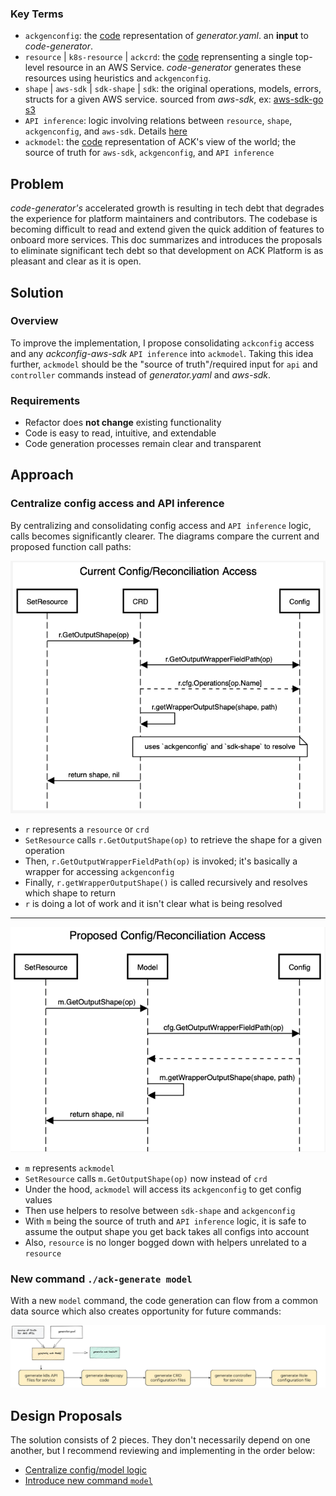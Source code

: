### Key Terms
* `ackgenconfig`: the [code](https://github.com/aws-controllers-k8s/code-generator/blob/82c294c2e8fc6ba23baa0034520e84351bb7a32f/pkg/generate/config/config.go#L24) representation of *generator.yaml*. an **input** to *code-generator*.
* `resource` | `k8s-resource` | `ackcrd`: the [code](https://github.com/aws-controllers-k8s/code-generator/blob/82c294c2e8fc6ba23baa0034520e84351bb7a32f/pkg/model/crd.go#L63) reprensenting a single top-level resource in an AWS Service. *code-generator* generates these resources using heuristics and `ackgenconfig`.
* `shape` | `aws-sdk` | `sdk-shape` | `sdk`: the original operations, models, errors, structs for a given AWS service. sourced from *aws-sdk*, ex: [aws-sdk-go s3](https://github.com/aws/aws-sdk-go/blob/4fd4b72d1a40237285232f1b16c1d13de4f1220d/models/apis/s3/2006-03-01/api-2.json#L1)
* `API inference`: logic involving relations between `resource`, `shape`, `ackgenconfig`, and `aws-sdk`. Details [here](https://aws-controllers-k8s.github.io/community/docs/contributor-docs/api-inference/)
* `ackmodel`: the [code](https://github.com/aws-controllers-k8s/code-generator/blob/82c294c2e8fc6ba23baa0034520e84351bb7a32f/pkg/model/model.go#L36) representation of ACK's view of the world; the source of truth for `aws-sdk`, `ackgenconfig`, and `API inference`


## Problem
*code-generator's* accelerated growth is resulting in tech debt that degrades the experience for platform maintainers and contributors. The codebase is becoming difficult to read and extend given the quick addition of features to onboard more services. This doc summarizes and introduces the proposals to eliminate significant tech debt so that development on ACK Platform is as pleasant and clear as it is open.


## Solution

### Overview
To improve the implementation, I propose consolidating `ackconfig` access and any *ackconfig-aws-sdk* `API inference` into `ackmodel`. Taking this idea further, `ackmodel` should be the "source of truth"/required input for `api` and `controller` commands instead of *generator.yaml* and *aws-sdk*.


### Requirements
* Refactor does **not change** existing functionality
* Code is easy to read, intuitive, and extendable
* Code generation processes remain clear and transparent

## Approach

### Centralize config access and API inference
By centralizing and consolidating config access and `API inference` logic, calls becomes significantly clearer. The diagrams compare the current and proposed function call paths:

![current-config-access](./images/current_config_access.png)
* `r` represents a `resource` or `crd`
* `SetResource` calls `r.GetOutputShape(op)` to retrieve the shape for a given operation
* Then, `r.GetOutputWrapperFieldPath(op)` is invoked; it's basically a wrapper for accessing `ackgenconfig`
* Finally, `r.getWrapperOutputShape()` is called recursively and resolves which shape to return
* `r` is doing a lot of work and it isn't clear what is being resolved


---

![proposed-config-access](./images/proposed_config_access.png)
* `m` represents `ackmodel`
* `SetResource` calls `m.GetOutputShape(op)` now instead of `crd`
* Under the hood, `ackmodel` will access its `ackgenconfig` to get config values
* Then use helpers to resolve between `sdk-shape` and `ackgenconfig`
* With `m` being the source of truth and `API inference` logic, it is safe to assume the output shape you get back takes all configs into account
* Also, `resource` is no longer bogged down with helpers unrelated to a `resource`


### New command `./ack-generate model`
With a new `model` command, the code generation can flow from a common data source which also creates opportunity for future commands:

![proposed-gen](./images/proposed_gen.png)


## Design Proposals
The solution consists of 2 pieces. They don't necessarily depend on one another, but I recommend reviewing and implementing in the order below:
   * [Centralize config/model logic](./centralize_1.md)
   * [Introduce new command `model`](./model_cmd_2.md)